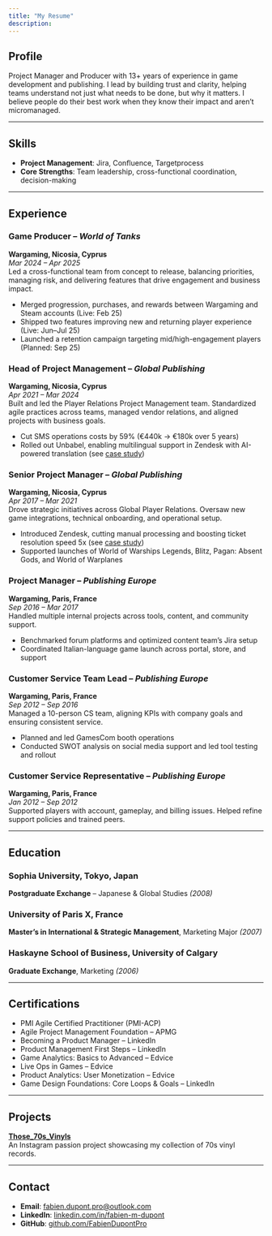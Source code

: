 ```yaml
---
title: "My Resume"
description: 
---
```


## Profile  
Project Manager and Producer with 13+ years of experience in game development and publishing. I lead by building trust and clarity, helping teams understand not just what needs to be done, but why it matters. I believe people do their best work when they know their impact and aren’t micromanaged.

---

## Skills  
- **Project Management**: Jira, Confluence, Targetprocess    
- **Core Strengths**: Team leadership, cross-functional coordination, decision-making

---

## Experience  

### Game Producer – *World of Tanks*  
**Wargaming, Nicosia, Cyprus**  
*Mar 2024 – Apr 2025*  
Led a cross-functional team from concept to release, balancing priorities, managing risk, and delivering features that drive engagement and business impact.  
- Merged progression, purchases, and rewards between Wargaming and Steam accounts (Live: Feb 25)  
- Shipped two features improving new and returning player experience (Live: Jun–Jul 25)  
- Launched a retention campaign targeting mid/high-engagement players (Planned: Sep 25)

### Head of Project Management – *Global Publishing*  
**Wargaming, Nicosia, Cyprus**  
*Apr 2021 – Mar 2024*  
Built and led the Player Relations Project Management team. Standardized agile practices across teams, managed vendor relations, and aligned projects with business goals.  
- Cut SMS operations costs by 59% (€440k → €180k over 5 years)  
- Rolled out Unbabel, enabling multilingual support in Zendesk with AI-powered translation (see [case study](https://unbabel.com/powering-multilingual-support-with-wargaming/))

### Senior Project Manager – *Global Publishing*  
**Wargaming, Nicosia, Cyprus**  
*Apr 2017 – Mar 2021*  
Drove strategic initiatives across Global Player Relations. Oversaw new game integrations, technical onboarding, and operational setup.  
- Introduced Zendesk, cutting manual processing and boosting ticket resolution speed 5x  (see [case study](https://www.zendesk.fr/customer/wargaming/))
- Supported launches of World of Warships Legends, Blitz, Pagan: Absent Gods, and World of Warplanes

### Project Manager – *Publishing Europe*  
**Wargaming, Paris, France**  
*Sep 2016 – Mar 2017*  
Handled multiple internal projects across tools, content, and community support.  
- Benchmarked forum platforms and optimized content team’s Jira setup  
- Coordinated Italian-language game launch across portal, store, and support

### Customer Service Team Lead – *Publishing Europe*  
**Wargaming, Paris, France**  
*Sep 2012 – Sep 2016*  
Managed a 10-person CS team, aligning KPIs with company goals and ensuring consistent service.  
- Planned and led GamesCom booth operations  
- Conducted SWOT analysis on social media support and led tool testing and rollout

### Customer Service Representative – *Publishing Europe*  
**Wargaming, Paris, France**  
*Jan 2012 – Sep 2012*  
Supported players with account, gameplay, and billing issues. Helped refine support policies and trained peers.

---

## Education  

### Sophia University, Tokyo, Japan  
**Postgraduate Exchange** – Japanese & Global Studies *(2008)*

### University of Paris X, France  
**Master’s in International & Strategic Management**, Marketing Major *(2007)*

### Haskayne School of Business, University of Calgary  
**Graduate Exchange**, Marketing *(2006)*

---

## Certifications  
- PMI Agile Certified Practitioner (PMI-ACP)  
- Agile Project Management Foundation – APMG  
- Becoming a Product Manager – LinkedIn  
- Product Management First Steps – LinkedIn  
- Game Analytics: Basics to Advanced – Edvice  
- Live Ops in Games – Edvice  
- Product Analytics: User Monetization – Edvice  
- Game Design Foundations: Core Loops & Goals – LinkedIn

---

## Projects  
**[Those_70s_Vinyls](https://www.instagram.com/those_70s_vinyls/)**  
An Instagram passion project showcasing my collection of 70s vinyl records.

---

## Contact  
- **Email**: fabien.dupont.pro@outlook.com  
- **LinkedIn**: [linkedin.com/in/fabien-m-dupont](https://www.linkedin.com/in/fabien-m-dupont)  
- **GitHub**: [github.com/FabienDupontPro](https://github.com/FabienDupontPro)
